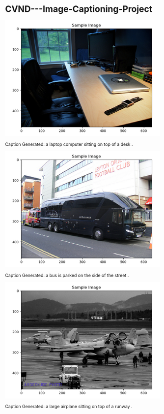 # CVND---Image-Captioning-Project

![](images/Image.png)

Caption Generated: <start> a laptop computer sitting on top of a desk . <end>
 
![](images/Image1.png)

Caption Generated: <start> a bus is parked on the side of the street . <end>

![](images/Image2.png)

Caption Generated: <start> a large airplane sitting on top of a runway . <end>
